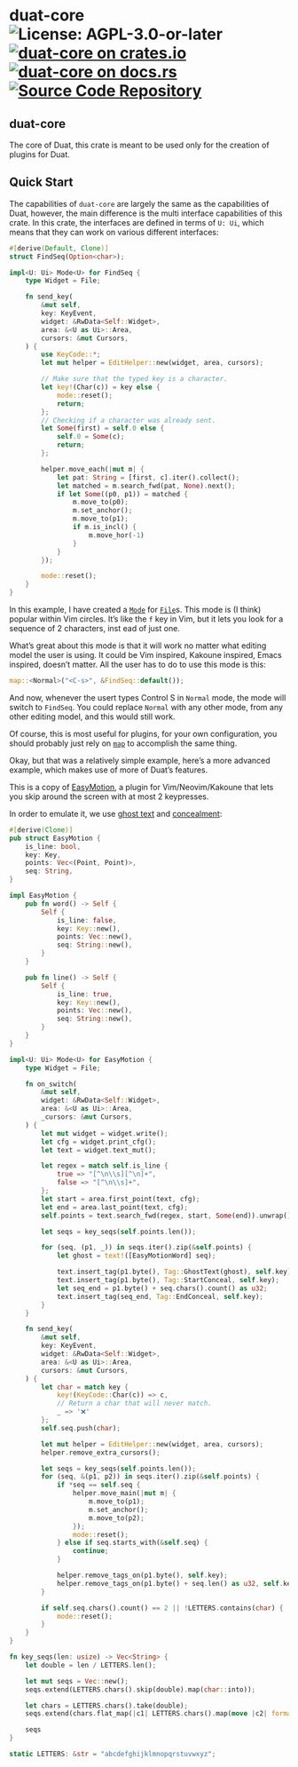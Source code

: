 # duat-core ![License: AGPL-3.0-or-later](https://img.shields.io/badge/license-AGPL--3.0--or--later-blue) [![duat-core on crates.io](https://img.shields.io/crates/v/duat-core)](https://crates.io/crates/duat-core) [![duat-core on docs.rs](https://docs.rs/duat-core/badge.svg)](https://docs.rs/duat-core) [![Source Code Repository](https://img.shields.io/badge/Code-On%20GitHub-blue?logo=GitHub)](https://github.com/AhoyISki/duat/tree/master/duat-core)

## duat-core

The core of Duat, this crate is meant to be used only for the
creation of plugins for Duat.

## Quick Start

The capabilities of `duat-core` are largely the same as the
capabilities of Duat, however, the main difference is the multi
interface capabilities of this crate. In this crate, the
interfaces are defined in terms of `U: Ui`,  which means that they
can work on various different interfaces:

```rust
#[derive(Default, Clone)]
struct FindSeq(Option<char>);

impl<U: Ui> Mode<U> for FindSeq {
    type Widget = File;

    fn send_key(
        &mut self,
        key: KeyEvent,
        widget: &RwData<Self::Widget>,
        area: &<U as Ui>::Area,
        cursors: &mut Cursors,
    ) {
        use KeyCode::*;
        let mut helper = EditHelper::new(widget, area, cursors);

        // Make sure that the typed key is a character.
        let key!(Char(c)) = key else {
            mode::reset();
            return;
        };
        // Checking if a character was already sent.
        let Some(first) = self.0 else {
            self.0 = Some(c);
            return;
        };

        helper.move_each(|mut m| {
            let pat: String = [first, c].iter().collect();
            let matched = m.search_fwd(pat, None).next();
            if let Some((p0, p1)) = matched {
                m.move_to(p0);
                m.set_anchor();
                m.move_to(p1);
                if m.is_incl() {
                    m.move_hor(-1)
                }
            }
        });

        mode::reset();
    }
}
```

In this example, I have created a [`Mode`][__link0] for [`File`][__link1]s. This
mode is (I think) popular within Vim circles. It’s like the `f`
key in Vim, but it lets you look for a sequence of 2 characters,
inst ead of just one.

What’s great about this mode is that it will work no matter what
editing model the user is using. It could be Vim inspired, Kakoune
inspired, Emacs inspired, doesn’t matter. All the user has to do
to use this mode is this:

```rust
map::<Normal>("<C-s>", &FindSeq::default());
```

And now, whenever the usert types Control S in `Normal` mode, the
mode will switch to `FindSeq`. You could replace `Normal` with any
other mode, from any other editing model, and this would still
work.

Of course, this is most useful for plugins, for your own
configuration, you should probably just rely on [`map`][__link2] to
accomplish the same thing.

Okay, but that was a relatively simple example, here’s a more
advanced example, which makes use of more of Duat’s features.

This is a copy of [EasyMotion][__link3], a plugin for Vim/Neovim/Kakoune
that lets you skip around the screen with at most 2 keypresses.

In order to emulate it, we use [ghost text][__link4] and [concealment][__link5]:

```rust
#[derive(Clone)]
pub struct EasyMotion {
    is_line: bool,
    key: Key,
    points: Vec<(Point, Point)>,
    seq: String,
}

impl EasyMotion {
    pub fn word() -> Self {
        Self {
            is_line: false,
            key: Key::new(),
            points: Vec::new(),
            seq: String::new(),
        }
    }

    pub fn line() -> Self {
        Self {
            is_line: true,
            key: Key::new(),
            points: Vec::new(),
            seq: String::new(),
        }
    }
}

impl<U: Ui> Mode<U> for EasyMotion {
    type Widget = File;

    fn on_switch(
        &mut self,
        widget: &RwData<Self::Widget>,
        area: &<U as Ui>::Area,
        _cursors: &mut Cursors,
    ) {
        let mut widget = widget.write();
        let cfg = widget.print_cfg();
        let text = widget.text_mut();

        let regex = match self.is_line {
            true => "[^\n\\s][^\n]+",
            false => "[^\n\\s]+",
        };
        let start = area.first_point(text, cfg);
        let end = area.last_point(text, cfg);
        self.points = text.search_fwd(regex, start, Some(end)).unwrap().collect();

        let seqs = key_seqs(self.points.len());

        for (seq, (p1, _)) in seqs.iter().zip(&self.points) {
            let ghost = text!([EasyMotionWord] seq);

            text.insert_tag(p1.byte(), Tag::GhostText(ghost), self.key);
            text.insert_tag(p1.byte(), Tag::StartConceal, self.key);
            let seq_end = p1.byte() + seq.chars().count() as u32;
            text.insert_tag(seq_end, Tag::EndConceal, self.key);
        }
    }

    fn send_key(
        &mut self,
        key: KeyEvent,
        widget: &RwData<Self::Widget>,
        area: &<U as Ui>::Area,
        cursors: &mut Cursors,
    ) {
        let char = match key {
            key!(KeyCode::Char(c)) => c,
            // Return a char that will never match.
            _ => '❌'
        };
        self.seq.push(char);

        let mut helper = EditHelper::new(widget, area, cursors);
        helper.remove_extra_cursors();

        let seqs = key_seqs(self.points.len());
        for (seq, &(p1, p2)) in seqs.iter().zip(&self.points) {
            if *seq == self.seq {
                helper.move_main(|mut m| {
                    m.move_to(p1);
                    m.set_anchor();
                    m.move_to(p2);
                });
                mode::reset();
            } else if seq.starts_with(&self.seq) {
                continue;
            }

            helper.remove_tags_on(p1.byte(), self.key);
            helper.remove_tags_on(p1.byte() + seq.len() as u32, self.key);
        }

        if self.seq.chars().count() == 2 || !LETTERS.contains(char) {
            mode::reset();
        }
    }
}

fn key_seqs(len: usize) -> Vec<String> {
    let double = len / LETTERS.len();

    let mut seqs = Vec::new();
    seqs.extend(LETTERS.chars().skip(double).map(char::into));

    let chars = LETTERS.chars().take(double);
    seqs.extend(chars.flat_map(|c1| LETTERS.chars().map(move |c2| format!("{c1}{c2}"))));

    seqs
}

static LETTERS: &str = "abcdefghijklmnopqrstuvwxyz";
```


 [__cargo_doc2readme_dependencies_info]: ggGkYW0BYXSEG_W_Gn_kaocAGwCcVPfenh7eGy6gYLEwyIe4G6-xw_FwcbpjYXKEG6WtGrZaoU98GxOP7YwSWF3jG4_szzkj5qBsG97s12V32WG8YWSBg2lkdWF0LWNvcmVlMC4yLjFpZHVhdF9jb3Jl
 [__link0]: https://docs.rs/duat-core/0.2.1/duat_core/?search=mode::Mode
 [__link1]: https://docs.rs/duat-core/0.2.1/duat_core/?search=widgets::File
 [__link2]: https://docs.rs/duat/0.2.0/duat/prelude/fn.map.html
 [__link3]: https://github.com/easymotion/vim-easymotion
 [__link4]: https://docs.rs/duat-core/0.2.1/duat_core/?search=text::Tag::GhostText
 [__link5]: https://docs.rs/duat-core/0.2.1/duat_core/?search=text::Tag::StartConceal
